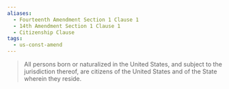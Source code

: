 ```yaml
---
aliases:
  - Fourteenth Amendment Section 1 Clause 1
  - 14th Amendment Section 1 Clause 1
  - Citizenship Clause
tags:
  - us-const-amend
---
```

> All persons born or naturalized in the United States, and subject to the jurisdiction thereof, are citizens of the United States and of the State wherein they reside.

